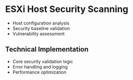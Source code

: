 # ESXi Host Security Scanning
- Host configuration analysis
- Security baseline validation
- Vulnerability assessment

## Technical Implementation
- Core security validation logic
- Error handling and logging
- Performance optimization
